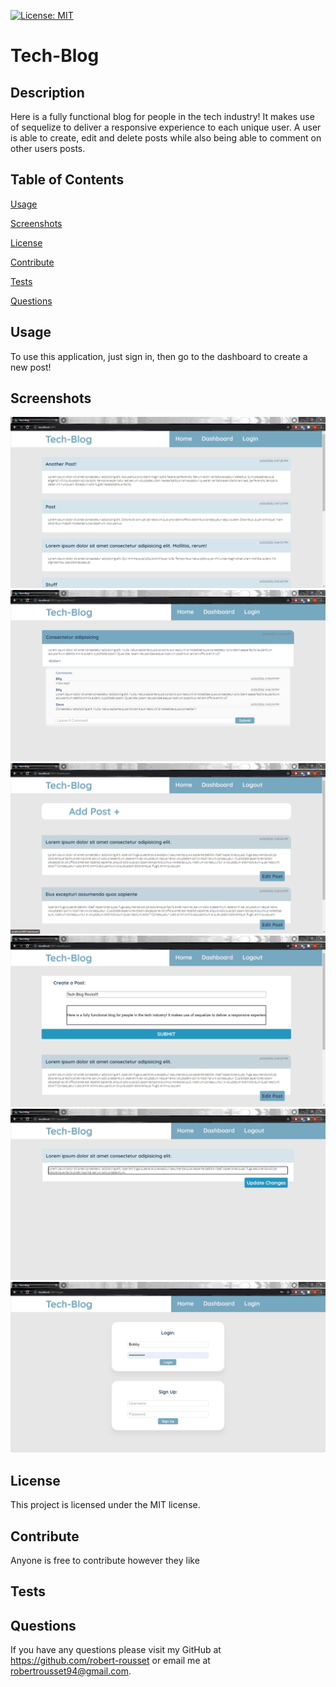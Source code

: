[![License: MIT](https://img.shields.io/badge/License-MIT-yellow.svg)](https://opensource.org/licenses/MIT)
 # Tech-Blog
## Description
Here is a fully functional blog for people in the tech industry! It makes use of sequelize to deliver a responsive experience to each unique user. A user is able to create, edit and delete posts while also being able to comment on other users posts. 
## Table of Contents

[Usage](#usage)

[Screenshots](#screenshots)

[License](#license)

[Contribute](#contribute)

[Tests](#tests)

[Questions](#questions)

## Usage
To use this application, just sign in, then go to the dashboard to create a new post!

## Screenshots

![Screenshot-Homepage](./public/images/screenshots/homepage.png)
![Screenshot-Comments](./public/images/screenshots/comments.png)
![Screenshot-Dashboard](./public/images/screenshots/dashboard.png)
![Screenshot-Create](./public/images/screenshots/create.png)
![Screenshot-Update](./public/images/screenshots/update.png)
![Screenshot-Login](./public/images/screenshots/login.png)


## License
This project is licensed under the MIT license.
## Contribute
Anyone is free to contribute however they like
## Tests

## Questions
 If you have any questions please visit my GitHub at https://github.com/robert-rousset or email me at robertrousset94@gmail.com.
